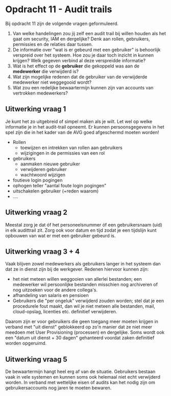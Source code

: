 # Opdracht 11 - Audit trails

Bij opdracht 11 zijn de volgende vragen geformuleerd.

1. Van welke handelingen zou jij zelf een audit trail bij willen houden als het gaat om security, IAM en dergelijke?
   Denk aan rollen, gebruikers, permissies en de relaties daar tussen.
2. De informatie over "wat is er gebeurd met een gebruiker" is behoorlijk verspreid over het systeem. Hoe zou je daar
   toch inzicht in kunnen krijgen? Welk gegeven verbind al deze verspreidde informatie?
3. Wat is het effect op de **gebruiker** die gekoppeld was aan de **medewerker** die verwijderd is?
4. Wat zijn mogelijke redenen dat de gebruiker van de verwijderde medewerker niet weggegooid wordt?
5. Wat zou een redelijke bewaartermijn kunnen zijn van accounts van vertrokken medewerkers?

## **Uitwerking vraag 1**

Je kunt het zo uitgebreid of simpel maken als je wilt. Let wel op welke informatie je in het audit-trail opneemt. Er kunnen
persoonsgegevens in het spel zijn die in het kader van de AVG goed afgeschermd moeten worden!

* Rollen
  * toewijzen en intrekken van rollen aan gebruikers
  * wijzigingen in de permissies van een rol
* gebruikers
  * aanmaken nieuwe gebruiker
  * verwijderen gebruiker
  * wachtwoord wijzigen
* foutieve login pogingen
* ophogen teller "aantal foute login pogingen"
* uitschakelen gebruiker (+reden waarom)
* ....

## **Uitwerking vraag 2**

Meestal zorg je dat óf het personeelsnummer óf een gebruikersnaam (uid) in elk audittrail zit. Zorg ook voor datum en tijd
zodat je een tijdslijn kunt opbouwen van wat er met een gebruiker gebeurd is.

## **Uitwerking vraag 3 + 4**

Vaak blijven zowel medewerkers als gebruikers langer in het systeem dan dat ze in dienst zijn bij de werkgever. Redenen
hiervoor kunnen zijn:

* het niet meteen willen weggooien van allerlei bestanden; een medewerker wil persoonlijke bestanden misschien nog archiveren
  of nog uitzoeken voor de andere collega's.
* afhandeling van salaris en pensioen
* Gebruikers die "per ongeluk" verwijderd zouden worden; stel dat je een procedurele fout maakt, dan wil je niet meteen
  alle bestanden, mail, cloud-opslag, licenties etc. definitief verwijderen. 

Daarom zijn er voor gebruikers die geen toegang meer moeten krijgen in verband met "uit dienst" geblokkeerd op zo'n manier
dat ze niet meer meedoen met User Provisioning (processen) en dergelijke. Soms wordt ook een "datum uit dienst + 30 dagen"
gehanteerd voordat zaken definitief worden opgeruimd.

## **Uitwerking vraag 5**

De bewaartermijn hangt heel erg af van de situatie. Gebruikers bestaan vaak in vele systemen en kunnen soms ook helemaal
niet echt verwijderd worden. In verband met wettelijke eisen of audits kan het nodig zijn om gebruikersaccounts nog jaren
te moeten bewaren.



